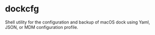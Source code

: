 # dockcfg
Shell utility for the configuration and backup of macOS dock using Yaml, JSON, or MDM configuration profile.
